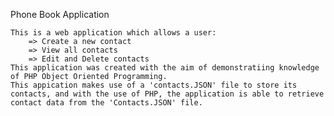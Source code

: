 Phone Book Application

	This is a web application which allows a user: 
		=> Create a new contact
		=> View all contacts
		=> Edit and Delete contacts
	This application was created with the aim of demonstratiing knowledge of PHP Object Oriented Programming.
	This appication makes use of a 'contacts.JSON' file to store its contacts, and with the use of PHP, the application is able to retrieve contact data from the 'Contacts.JSON' file.
